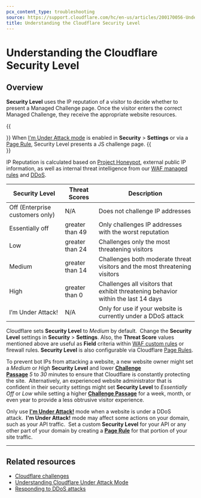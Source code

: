 ```yaml
---
pcx_content_type: troubleshooting
source: https://support.cloudflare.com/hc/en-us/articles/200170056-Understanding-the-Cloudflare-Security-Level
title: Understanding the Cloudflare Security Level
---
```


# Understanding the Cloudflare Security Level

## Overview

**Security Level** uses the IP reputation of a visitor to decide whether to present a Managed Challenge page. Once the visitor enters the correct Managed Challenge, they receive the appropriate website resources. 

{{<Aside type="note">}}
When [I\'m Under Attack
mode](https://support.cloudflare.com/hc/articles/200170076) is enabled
in **Security** \> **Settings** or via a [Page
Rule](https://support.cloudflare.com/hc/articles/200172336-How-do-I-create-a-PageRule-),
Security Level presents a JS challenge page.
{{</Aside>}}

IP Reputation is calculated based on [Project Honeypot](https://www.projecthoneypot.org/), external public IP information, as well as internal threat intelligence from our [WAF managed rules](https://support.cloudflare.com/hc/articles/200172016) and [DDoS](https://support.cloudflare.com/hc/articles/200172676).

| Security Level | Threat Scores | Description |
| --- | --- | --- |
| Off (Enterprise customers only) | N/A | Does not challenge IP addresses |
| Essentially off | greater than 49 | Only challenges IP addresses with the worst reputation |
| Low | greater than 24 | Challenges only the most threatening visitors |
| Medium | greater than 14 | Challenges both moderate threat visitors and the most threatening visitors |
| High | greater than 0 | Challenges all visitors that exhibit threatening behavior within the last 14 days |
| I’m Under Attack! | N/A | Only for use if your website is currently under a DDoS attack |

Cloudflare sets **Security Level** to _Medium_ by default.  Change the **Security Level** settings in **Security** > **Settings**. Also, the **Threat Score** values mentioned above are useful as **Field** criteria within [WAF custom rules](/waf/custom-rules/) or firewall rules. **Security Level** is also configurable via Cloudflare [Page Rules](/support/page-rules/understanding-and-configuring-cloudflare-page-rules-page-rules-tutorial/#summary-of-page-rules-settings).

To prevent bot IPs from attacking a website, a new website owner might set a _Medium_ or _High_ **Security Level** and lower [**Challenge Passage**](https://support.cloudflare.com/hc/articles/200170136#2dwCrNWIMnNJDP6AVjEQ3e) _5_ to _30_ minutes to ensure that Cloudflare is constantly protecting the site.  Alternatively, an experienced website administrator that is confident in their security settings might set **Security Level** to _Essentially Off_ or _Low_ while setting a higher [**Challenge Passage**](https://developers.cloudflare.com/fundamentals/get-started/concepts/cloudflare-challenges/) for a week, month, or even year to provide a less obtrusive visitor experience.

Only use [**I'm Under Attack!**](https://support.cloudflare.com/hc/articles/200170076) mode when a website is under a DDoS attack.  **I'm Under Attack!** mode may affect some actions on your domain, such as your API traffic.  Set a custom **Security Level** for your API or any other part of your domain by creating a [**Page Rule**](https://support.cloudflare.com/hc/en-us/articles/200172336-How-do-I-create-a-PageRule-) for that portion of your site traffic.

___

## Related resources

-   [Cloudflare challenges](/fundamentals/get-started/concepts/cloudflare-challenges/)
-   [Understanding Cloudflare Under Attack Mode](https://support.cloudflare.com/hc/articles/200170076)
-   [Responding to DDoS attacks](https://support.cloudflare.com/hc/articles/200170196)
